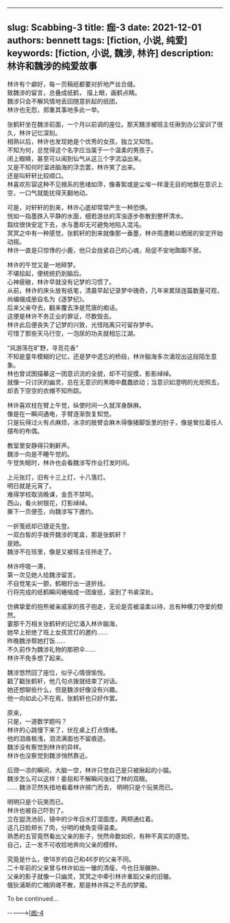 ---
slug: Scabbing-3
title: 痂-3
date: 2021-12-01
authors: bennett
tags: [fiction, 小说, 纯爱]
keywords: [fiction, 小说, 魏涉, 林许]
description: 林许和魏涉的纯爱故事
------
<!-- truncate -->
林许有个癖好，每一页稿纸都要对折地严丝合缝。<br/>
致魏涉的留言，总叠成纸鹤，
描上眼，画鹤点睛。<br/>
魏涉只会不解风情地丢回随意折起的纸团，<br/>
林许也无怨，郑重其事地多此一举。<br/>

张鹤轩坐在魏涉前面，一个月以前调的座位。那天魏涉被班主任揪到办公室训了很久，林许记忆深刻。<br/>
相熟以后，林许也发现她是个优秀的女孩，独立又知性。<br/>
不知为何，总觉得这个名字应当属于一个温柔的男孩子。<br/>
闭上眼睛，甚至可以闻到仙气从这三个字流溢出来。<br/>
又是不知何时溜进脑海的浮念罢，林许笑了出来。<br/>还是叫轩轩比较顺口。<br/>
林喜欢形容这种不见根系的思绪如萍，像春絮或是尘埃一样漫无目的地飘在意识上空，一口气就能扰得天翻地动。<br/>

可是，对轩轩的到来，林许心底却常常产生一种恐惧。<br/>
恍如一指墨跌入平静的水面，细若游丝的浑浊逐步弥散到整杯清水。<br/>
縠纹很快安定下去，水与墨却无可避免地陷入混沌。<br/>
冥冥之中有一种感觉，张鹤轩的到来就像那一垂墨，林许周遭赖以栖居的安定开始动摇。<br/>
林许一直是只惊悸的小鹿，他只会拢紧自己的心魂，局促不安地踟蹰不居。<br/>

林许的午觉又是一地碎梦。<br/>
不堪拾起，便统统扔到脑后。<br/>
心神疲敝，林许早就没有记梦的习惯了。<br/>
从前，林许的床头放有纸笔，清晨早起记录梦中瑰奇，几年来累牍连篇数量可观，尚编缀成册自名为《逐梦纪》。<br/>
后来父亲夺去，翻来覆去净是荒唐的痴话。<br/>这便是林许不务正业的罪证，尽数毁去。<br/>
林许此后便丧失了记梦的兴致，光怪陆离只可留存梦中。<br/>
可惜了那些天马行空，一泡尿的功夫就相忘江湖。<br/>

“风游荡在旷野，寻觅花香”<br/>
不知是童年模糊的记忆，还是梦中遗忘的桥段，林许脑海多次涌现出这段陌生意象。<br/>
林也曾试图描摹这一团意识流的全貌，却不可捉摸，影影绰绰。<br/>
就像一只讨厌的幽灵，总在无意识的黑暗中蠢蠢欲动；当意识如澄明的光炬照去，却丢下空空的衣帽不知所踪。<br/>

林许喜欢枕在臂上午觉，纵使时间一久就浑身酥麻。<br/>
像是在一瞬间通电，手臂逐渐恢复知觉。<br/>
只是玩得过火有点麻烦，冰凉的肢臂会麻木得像猪脚饭里的肘子，像是耷拉着任人摆布的布偶。<br/>

教室里安静得只剩鼾声。<br/>
魏涉一向是不睡午觉的。<br/>
午觉失眠时，林许也会看魏涉写作业打发时间。<br/>

上元张灯，旧有十三上灯，十八落灯。<br/>
明日就是元宵了。<br/>
难得学校取消晚课，金吾不禁呵。<br/>
西山，看火树银花，灯影绰绰。<br/>
撕下一页便签，向魏涉写下邀约。<br/>


一折笺纸却已捷足先登。<br/>
一双白皙的手拨开魏涉的笔盒，那是张鹤轩？<br/>
是她。<br/>
魏涉不在班里，像是又被班主任拎走了。<br/>

林许呼吸一滞，<br/>
第一次见她人给魏涉留言。<br/>
不自觉笔尖一颤，鹤眼拧出一道折线。<br/>
行将完成的纸鹤瞬间蜷缩成一团废纸，滚到了书桌深处。<br/>

仿佛挚爱的抱熊被亲戚家的孩子抱走，无论是否被温柔以待，总有种横刀夺爱的颓然。<br/>
霎那千万相关张鹤轩的记忆涌入林许脑海，<br/>
她早上拒绝了班上女孩赏灯的邀约……<br/>
昨晚魏涉帮她打饭……<br/>
不久前作为魏涉礼物的那把伞……<br/>
林许不免多想了起来。<br/>

魏涉悠然回了座位，似乎心情很愉悦。<br/>
戳了戳张鹤轩，他几句点拨就结束了对话。<br/>
她还想聊些什么，但是魏涉好像没有兴趣。<br/>
他一向如此心不在焉，张鹤轩也只好作罢。<br/>

原来，<br/>
只是，一道数学题吗？<br/>
林许的心跳慢下来了，伏在桌上打点情绪。<br/>
他的泪痕极浅，泪流满面也不留痕迹。<br/>
魏涉没有察觉到林许的异样。<br/>
林许也没察觉到魏涉悄然靠近。<br/>

后颈一凉的瞬间，大脑一空，林许只觉自己是只被揪起的小猫。<br/>
魏涉怎么可以这样！委屈和不解瞬间涨红了林的双眼。<br/>
……
魏涉茫然失措地看着林许掷门而去，
明明只是个玩笑而已。<br/>

明明只是个玩笑而已。<br/>
林许也被自己吓到了。<br/>
立在盥洗池前，镜中的少年舀水打湿面庞，两颊通红着。<br/>
这几日脸颊长了肉，分明的棱角变得温柔。<br/>
熟悉的五官竟然看出父亲的影子，恍然命数如织，有种不真实的感觉。<br/>
自己，正一发不可收拾地奔向父亲的模样。<br/>

究竟是什么，使18岁的自己和46岁的父亲不同。<br/>
二十年前的父亲曾与林许如出一辙的清瘦，今也日渐臃肿。<br/>
父亲的影子就像一只幽灵，冥冥之中牵引林许重蹈父亲的旧辙。<br/>
俄狄浦斯的亡魄阴魂不散，那是林许挥之不去的梦魇。<br/>

To be continued...

----->[[痂-4](/Scabbing-4)